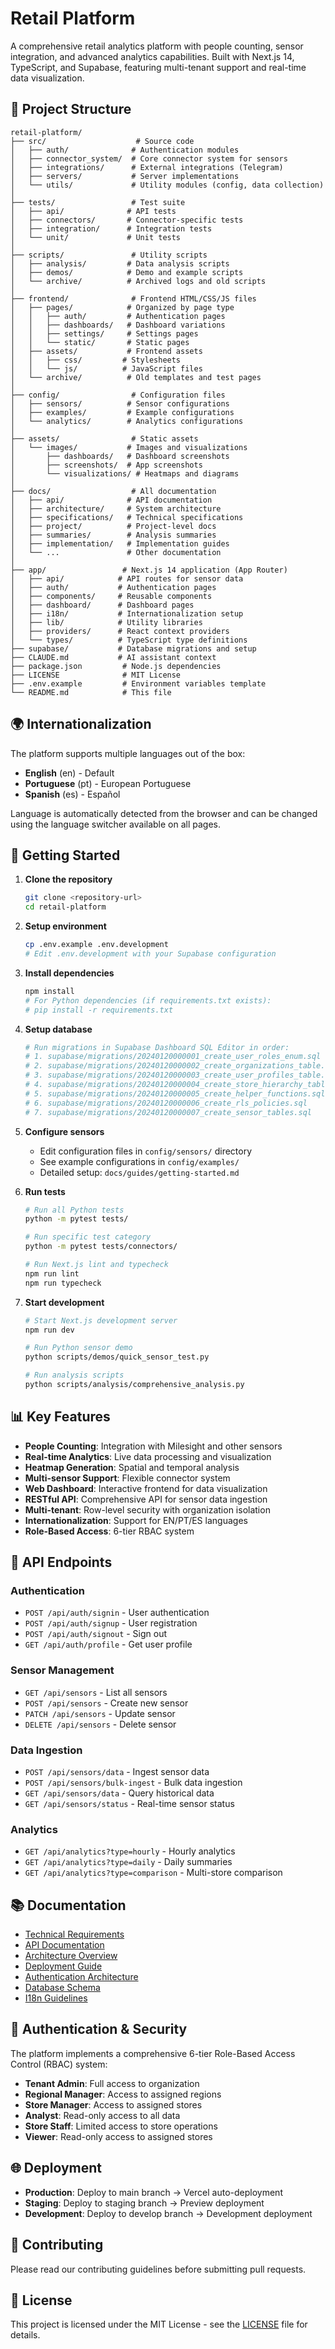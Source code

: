 # Retail Platform

A comprehensive retail analytics platform with people counting, sensor integration, and advanced analytics capabilities. Built with Next.js 14, TypeScript, and Supabase, featuring multi-tenant support and real-time data visualization.

## 📁 Project Structure

```
retail-platform/
├── src/                    # Source code
│   ├── auth/              # Authentication modules
│   ├── connector_system/  # Core connector system for sensors
│   ├── integrations/      # External integrations (Telegram)
│   ├── servers/           # Server implementations
│   └── utils/             # Utility modules (config, data collection)
│
├── tests/                 # Test suite
│   ├── api/              # API tests
│   ├── connectors/       # Connector-specific tests
│   ├── integration/      # Integration tests
│   └── unit/             # Unit tests
│
├── scripts/               # Utility scripts
│   ├── analysis/         # Data analysis scripts
│   ├── demos/            # Demo and example scripts
│   └── archive/          # Archived logs and old scripts
│
├── frontend/              # Frontend HTML/CSS/JS files
│   ├── pages/            # Organized by page type
│   │   ├── auth/         # Authentication pages
│   │   ├── dashboards/   # Dashboard variations
│   │   ├── settings/     # Settings pages
│   │   └── static/       # Static pages
│   ├── assets/           # Frontend assets
│   │   ├── css/         # Stylesheets
│   │   └── js/          # JavaScript files
│   └── archive/          # Old templates and test pages
│
├── config/                # Configuration files
│   ├── sensors/          # Sensor configurations
│   ├── examples/         # Example configurations
│   └── analytics/        # Analytics configurations
│
├── assets/                # Static assets
│   └── images/           # Images and visualizations
│       ├── dashboards/   # Dashboard screenshots
│       ├── screenshots/  # App screenshots
│       └── visualizations/ # Heatmaps and diagrams
│
├── docs/                  # All documentation
│   ├── api/              # API documentation
│   ├── architecture/     # System architecture
│   ├── specifications/   # Technical specifications
│   ├── project/          # Project-level docs
│   ├── summaries/        # Analysis summaries
│   ├── implementation/   # Implementation guides
│   └── ...               # Other documentation
│
├── app/                 # Next.js 14 application (App Router)
│   ├── api/            # API routes for sensor data
│   ├── auth/           # Authentication pages
│   ├── components/     # Reusable components
│   ├── dashboard/      # Dashboard pages
│   ├── i18n/           # Internationalization setup
│   ├── lib/            # Utility libraries
│   ├── providers/      # React context providers
│   └── types/          # TypeScript type definitions
├── supabase/           # Database migrations and setup
├── CLAUDE.md           # AI assistant context
├── package.json         # Node.js dependencies
├── LICENSE              # MIT License
├── .env.example         # Environment variables template
└── README.md            # This file
```

## 🌍 Internationalization

The platform supports multiple languages out of the box:
- **English** (en) - Default
- **Portuguese** (pt) - European Portuguese
- **Spanish** (es) - Español

Language is automatically detected from the browser and can be changed using the language switcher available on all pages.

## 🚀 Getting Started

1. **Clone the repository**
   ```bash
   git clone <repository-url>
   cd retail-platform
   ```

2. **Setup environment**
   ```bash
   cp .env.example .env.development
   # Edit .env.development with your Supabase configuration
   ```

3. **Install dependencies**
   ```bash
   npm install
   # For Python dependencies (if requirements.txt exists):
   # pip install -r requirements.txt
   ```

4. **Setup database**
   ```bash
   # Run migrations in Supabase Dashboard SQL Editor in order:
   # 1. supabase/migrations/20240120000001_create_user_roles_enum.sql
   # 2. supabase/migrations/20240120000002_create_organizations_table.sql
   # 3. supabase/migrations/20240120000003_create_user_profiles_table.sql
   # 4. supabase/migrations/20240120000004_create_store_hierarchy_tables.sql
   # 5. supabase/migrations/20240120000005_create_helper_functions.sql
   # 6. supabase/migrations/20240120000006_create_rls_policies.sql
   # 7. supabase/migrations/20240120000007_create_sensor_tables.sql
   ```

4. **Configure sensors**
   - Edit configuration files in `config/sensors/` directory
   - See example configurations in `config/examples/`
   - Detailed setup: `docs/guides/getting-started.md`

5. **Run tests**
   ```bash
   # Run all Python tests
   python -m pytest tests/
   
   # Run specific test category
   python -m pytest tests/connectors/
   
   # Run Next.js lint and typecheck
   npm run lint
   npm run typecheck
   ```

6. **Start development**
   ```bash
   # Start Next.js development server
   npm run dev
   
   # Run Python sensor demo
   python scripts/demos/quick_sensor_test.py
   
   # Run analysis scripts
   python scripts/analysis/comprehensive_analysis.py
   ```

## 📊 Key Features

- **People Counting**: Integration with Milesight and other sensors
- **Real-time Analytics**: Live data processing and visualization
- **Heatmap Generation**: Spatial and temporal analysis
- **Multi-sensor Support**: Flexible connector system
- **Web Dashboard**: Interactive frontend for data visualization
- **RESTful API**: Comprehensive API for sensor data ingestion
- **Multi-tenant**: Row-level security with organization isolation
- **Internationalization**: Support for EN/PT/ES languages
- **Role-Based Access**: 6-tier RBAC system

## 🔌 API Endpoints

### Authentication
- `POST /api/auth/signin` - User authentication
- `POST /api/auth/signup` - User registration
- `POST /api/auth/signout` - Sign out
- `GET /api/auth/profile` - Get user profile

### Sensor Management
- `GET /api/sensors` - List all sensors
- `POST /api/sensors` - Create new sensor
- `PATCH /api/sensors` - Update sensor
- `DELETE /api/sensors` - Delete sensor

### Data Ingestion
- `POST /api/sensors/data` - Ingest sensor data
- `POST /api/sensors/bulk-ingest` - Bulk data ingestion
- `GET /api/sensors/data` - Query historical data
- `GET /api/sensors/status` - Real-time sensor status

### Analytics
- `GET /api/analytics?type=hourly` - Hourly analytics
- `GET /api/analytics?type=daily` - Daily summaries
- `GET /api/analytics?type=comparison` - Multi-store comparison

## 📚 Documentation

- [Technical Requirements](docs/TECHNICAL_REQUIREMENTS.md)
- [API Documentation](docs/api/README.md)
- [Architecture Overview](docs/architecture/overview.md)
- [Deployment Guide](docs/deployment/README.md)
- [Authentication Architecture](docs/implementation/auth-architecture.md)
- [Database Schema](docs/implementation/multi-tenant-schema.sql)
- [I18n Guidelines](docs/implementation/i18n-guidelines.md)

## 🔐 Authentication & Security

The platform implements a comprehensive 6-tier Role-Based Access Control (RBAC) system:
- **Tenant Admin**: Full access to organization
- **Regional Manager**: Access to assigned regions
- **Store Manager**: Access to assigned stores
- **Analyst**: Read-only access to all data
- **Store Staff**: Limited access to store operations
- **Viewer**: Read-only access to assigned stores

## 🌐 Deployment

- **Production**: Deploy to main branch → Vercel auto-deployment
- **Staging**: Deploy to staging branch → Preview deployment
- **Development**: Deploy to develop branch → Development deployment

## 🤝 Contributing

Please read our contributing guidelines before submitting pull requests.

## 📄 License

This project is licensed under the MIT License - see the [LICENSE](LICENSE) file for details.